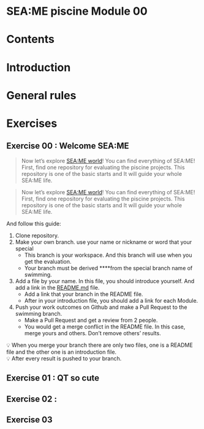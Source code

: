 # SEA:ME piscine Module 00

# Contents

# Introduction

# General rules

# Exercises
## Exercise 00 : Welcome SEA:ME

> Now let’s explore [SEA:ME world](https://github.com/SEA-ME)! You can find everything of SEA:ME! First, find one repository for evaluating the piscine projects. This repository is one of the basic starts and It will guide your whole SEA:ME life.

> Now let’s explore [SEA:ME world](https://github.com/SEA-ME)! You can find everything of SEA:ME! First, find one repository for evaluating the piscine projects. This repository is one of the basic starts and It will guide your whole SEA:ME life.

And follow this guide:

1. Clone repository.
2. Make your own branch. use your name or nickname or word that your special 
    - This branch is your workspace. And this branch will use when you get the evaluation.
    - Your branch must be derived ****from the special branch name of swimming.
3. Add a file by your name. In this file, you should introduce yourself. And add a link in the [README.md](http://README.md) file. 
    - Add a link that your branch in the README file.
    - After in your introduction file, you should add a link for each Module.
4. Push your work outcomes on Github and make a Pull Request to the swimming branch.
    - Make a Pull Request and get a review from 2 people.
    - You would get a merge conflict in the README file. In this case, merge yours and others. Don’t remove others’ results.

<aside>
💡 When you merge your branch there are only two files, one is a README file and the other one is an introduction file.

</aside>

<aside>
💡 After every result is pushed to your branch.

</aside>

## Exercise 01 : QT so cute
## Exercise 02 : 
## Exercise 03
